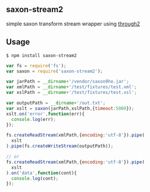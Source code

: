 ## saxon-stream2

simple saxon transform stream wrapper using [through2](https://github.com/rvagg/through2)

## Usage

    $ npm install saxon-stream2

```js
var fs = require('fs');
var saxon = require('saxon-stream2');

var jarPath = __dirname+'/vendor/saxon9he.jar';
var xmlPath = __dirname+'/test/fixtures/test.xml';
var xslPath = __dirname+'/test/fixtures/test.xsl';

var outputPath = __dirname+'/out.txt';
var xslt = saxon(jarPath,xslPath,{timeout:5000});
xslt.on('error',function(err){
  console.log(err);
});

fs.createReadStream(xmlPath,{encoding:'utf-8'}).pipe(
  xslt
).pipe(fs.createWriteStream(outputPath));

// or
fs.createReadStream(xmlPath,{encoding:'utf-8'}).pipe(
  xslt
).on('data',function(cont){
  console.log(cont);
});
```

